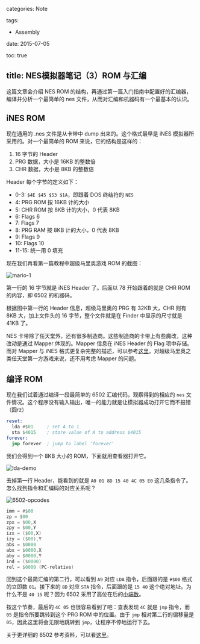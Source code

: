 categories: Note

tags:

- Assembly

date: 2015-07-05

toc: true

title: NES模拟器笔记（3）ROM 与汇编
---

这篇文章会介绍 NES ROM 的结构，再通过第一篇入门指南中配置好的汇编器，编译并分析一个最简单的 nes 文件，从而对汇编和机器码有一个最基本的认识。

<!--more-->

## iNES ROM
现在通用的 .nes 文件是从卡带中 dump 出来的。这个格式最早是 iNES 模拟器所采用的。对一个最简单的 ROM 来说，它的结构是这样的：

1. 16 字节的 Header
2. PRG 数据，大小是 16KB 的整数倍
3. CHR 数据，大小是 8KB 的整数倍

Header 每个字节的定义如下：

* 0-3: `$4E $45 $53 $1A`，即跟着 DOS 终结符的 `NES`
* 4: PRG ROM 按 16KB 计的大小
* 5: CHR ROM 按 8KB 计的大小，0 代表 8KB
* 6: Flags 6
* 7: Flags 7
* 8: PRG RAM 按 8KB 计的大小，0 代表 8KB
* 9: Flags 9
* 10: Flags 10
* 11-15: 统一用 0 填充

现在我们再看第一篇教程中超级马里奥游戏 ROM 的截图：

![mario-1](/images/NES模拟器入门笔记/mario-1.jpg)

第一行的 16 字节就是 iNES Header 了。后面以 78 开始跟着的就是 CHR ROM 的内容，即 6502 的机器码。

根据图中第一行的 Header 信息，超级马里奥的 PRG 有 32KB 大，CHR 则有 8KB 大，加上文件头的 16 字节，整个文件就是在 Finder 中显示的尺寸就是 41KB 了。

NES 卡带除了任天堂外，还有很多制造商。这些制造商的卡带上有些魔改，这种改动是通过 Mapper 体现的。Mapper 信息在 iNES Header 的 Flag 项中存储。而对 Mapper 与 iNES 格式更复杂完整的描述，可以参考[这里](http://wiki.nesdev.com/w/index.php/INES)。对超级马里奥之类任天堂第一方游戏来说，还不用考虑 Mapper 的问题。

## 编译 ROM
现在我们试着通过编译一段最简单的 6502 汇编代码，观察得到的相应的 `nes` 文件情况。这个程序没有输入输出，唯一的能力就是让模拟器成功打开它而不报错（囧rz）

``` asm
reset:
  lda #$01     ; set A to 1
  sta $4015    ; store value of A to address $4015
forever:
  jmp forever  ; jump to label 'forever'
```

我们会得到一个 8KB 大小的 ROM，下面就用查看器打开它。

![lda-demo](/images/NES模拟器入门笔记/lda-demo.jpg)

去掉第一行 Header，能看到的就是 `A0 01 8D 15 40 4C 05 E0` 这几条指令了。怎么找到指令和汇编码的对应关系呢？

![6502-opcodes](/images/NES模拟器入门笔记/6502-opcodes.png)

``` asm
imm = #$00
zp = $00
zpx = $00,X
zpy = $00,Y
izx = ($00,X)
izy = ($00),Y
abs = $0000
abx = $0000,X
aby = $0000,Y
ind = ($0000)
rel = $0000 (PC-relative)
```

回到这个最简汇编的第二行，可以看到 `A9` 对应 `LDA` 指令，后面跟的是 `#$00` 格式的立即数 `01`。接下来的 `8D` 对应 `STA` 指令，后面跟的是 `15 40` 这个绝对地址。为什么不是 `40 15` 呢？因为 6502 采用了高位在后的[小端数](https://en.wikipedia.org/wiki/Endianness)。

按这个节奏，最后的 `4C 05` 也很容易看到了吧：查表发现 `4C` 就是 `jmp` 指令，而 `05` 是指令所要跳转到这个 PRG ROM 中的位置。由于 `jmp` 相对第二行的偏移量是 `05`，因此这里将会无限地跳转到 `jmp`，让程序不停地运行下去。

关于更详细的 6502 参考资料，可以看[这里](http://www.oxyron.de/html/opcodes02.html)。
